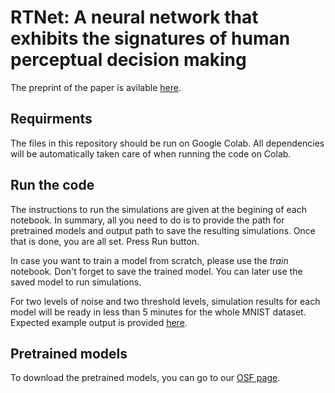# RTNet: A neural network that exhibits the signatures of human perceptual decision making
The preprint of the paper is avilable [here](https://www.biorxiv.org/content/10.1101/2022.08.23.505015v2.abstract).

## Requirments
The files in this repository should be run on Google Colab. All dependencies will be automatically taken care of when running the code on Colab. 

## Run the code
The instructions to run the simulations are given at the begining of each notebook. In summary, all you need to do is to provide the path for pretrained models and output path to save the resulting simulations. Once that is done, you are all set. Press Run button. 

In case you want to train a model from scratch, please use the *train* notebook. Don't forget to save the trained model. You can later use the saved model to run simulations. 

For two levels of noise and two threshold levels, simulation results for each model will be ready in less than 5 minutes for the whole MNIST dataset. Expected example output is provided [here](https://github.com/frafiei3/RTNet/blob/main/RTNet_simulation_example.csv).

## Pretrained models
To download the pretrained models, you can go to our [OSF page](https://osf.io/akwty/). 


